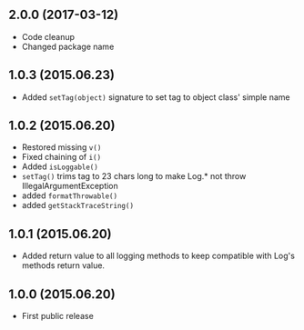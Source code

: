 2.0.0 (2017-03-12)
------------------
 - Code cleanup
 - Changed package name

1.0.3 (2015.06.23)
------------------
 - Added `setTag(object)` signature to set tag to object class' simple name

1.0.2 (2015.06.20)
------------------
 - Restored missing `v()`
 - Fixed chaining of `i()`
 - Added `isLoggable()`
 - `setTag()` trims tag to 23 chars long to make Log.* not throw IllegalArgumentException
 - added `formatThrowable()`
 - added `getStackTraceString()`

1.0.1 (2015.06.20)
------------------
 - Added return value to all logging methods to keep compatible with Log's methods return value.

1.0.0 (2015.06.20)
------------------
 - First public release

